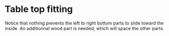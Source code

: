 # Table top fitting #
Notice that nothing prevents the left to right bottom parts to slide toward the inside.
An additionnal wood part is needed, which will space the other parts.
